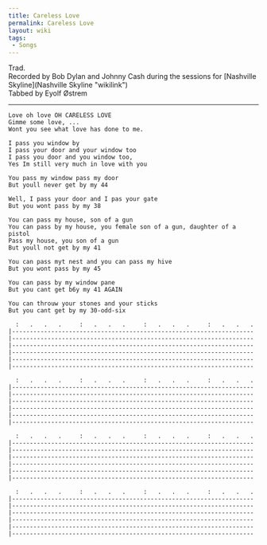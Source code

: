 ```yaml
---
title: Careless Love
permalink: Careless Love
layout: wiki
tags:
 - Songs
---
```


Trad.  
Recorded by Bob Dylan and Johnny Cash during the sessions for [Nashville
Skyline](Nashville Skyline "wikilink")  
Tabbed by Eyolf Østrem

* * * * *

    Love oh love OH CARELESS LOVE
    Gimme some love, ...
    Wont you see what love has done to me.

    I pass you window by
    I pass your door and your window too
    I pass you door and you window too,
    Yes Im still very much in love with you

    You pass my window pass my door
    But youll never get by my 44

    Well, I pass your door and I pas your gate
    But you wont pass by my 38

    You can pass my house, son of a gun
    You can pass by my house, you female son of a gun, daughter of a pistol
    Pass my house, you son of a gun
    But youll not get by my 41

    You can pass myt nest and you can pass my hive
    But you wont pass by my 45

    You can pass by my window pane
    But you cant get b6y my 41 AGAIN

    You can throuw your stones and your sticks
    But you cant get by my 30-odd-six

      :   .   .   .     :   .   .   .     :   .   .   .     :   .   .   .
    |--------------------------------------------------------------------
    |--------------------------------------------------------------------
    |--------------------------------------------------------------------
    |--------------------------------------------------------------------
    |--------------------------------------------------------------------
    |--------------------------------------------------------------------

      :   .   .   .     :   .   .   .     :   .   .   .     :   .   .   .
    |--------------------------------------------------------------------
    |--------------------------------------------------------------------
    |--------------------------------------------------------------------
    |--------------------------------------------------------------------
    |--------------------------------------------------------------------
    |--------------------------------------------------------------------

      :   .   .   .     :   .   .   .     :   .   .   .     :   .   .   .
    |--------------------------------------------------------------------
    |--------------------------------------------------------------------
    |--------------------------------------------------------------------
    |--------------------------------------------------------------------
    |--------------------------------------------------------------------
    |--------------------------------------------------------------------

      :   .   .   .     :   .   .   .     :   .   .   .     :   .   .   .
    |--------------------------------------------------------------------
    |--------------------------------------------------------------------
    |--------------------------------------------------------------------
    |--------------------------------------------------------------------
    |--------------------------------------------------------------------
    |--------------------------------------------------------------------
